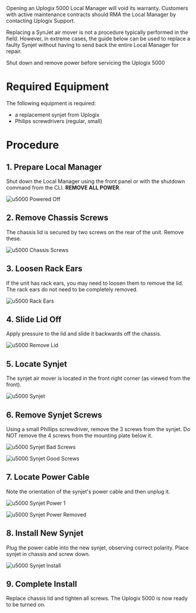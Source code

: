 <!-- 5.4 -->

<div class='warning'>Opening an Uplogix 5000 Local Manager will void its warranty. Customers with active maintenance contracts should RMA the Local Manager by contacting Uplogix Support.</div>

Replacing a SynJet air mover is not a procedure typically performed in the field. However, in extreme cases, the guide below can be used to replace a faulty Synjet without having to send back the entire Local Manager for repair.

<div class='danger' />Shut down and remove power before servicing the Uplogix 5000</div>

# Required Equipment

The following equipment is required:

* a replacement synjet from Uplogix
* Philips screwdrivers (regular, small)

# Procedure

## 1. Prepare Local Manager

Shut down the Local Manager using the front panel or with the shutdown command from the CLI. **REMOVE ALL POWER**.

![u5000 Powered Off](http://uplogix.com/support/docs/img/synjet/1_u5000_front.jpg)


## 2. Remove Chassis Screws

The chassis lid is secured by two screws on the rear of the unit. Remove these.

![u5000 Chassis Screws](http://uplogix.com/support/docs/img/synjet/2_rear_screws.jpg)


## 3. Loosen Rack Ears

If the unit has rack ears, you may need to loosen them to remove the lid. The rack ears do not need to be completely removed.

![u5000 Rack Ears](http://uplogix.com/support/docs/img/synjet/3_side_screws.jpg)


## 4. Slide Lid Off

Apply pressure to the lid and slide it backwards off the chassis.

![u5000 Remove Lid](http://uplogix.com/support/docs/img/synjet/4_cover_off.jpg)

## 5. Locate Synjet

The synjet air mover is located in the front right corner (as viewed from the front).

![u5000 Synjet](http://uplogix.com/support/docs/img/synjet/5_internal_synjet.jpg)


## 6. Remove Synjet Screws

Using a small Phillips screwdriver, remove the 3 screws from the synjet. Do NOT remove the 4 screws from the mounting plate below it.

![u5000 Synjet Bad Screws](http://uplogix.com/support/docs/img/synjet/6_synjet_screws.jpg)


![u5000 Synjet Good Screws](http://uplogix.com/support/docs/img/synjet/7_remove_screws.jpg)

## 7. Locate Power Cable

Note the orientation of the synjet's power cable and then unplug it.

![u5000 Synjet Power 1](http://uplogix.com/support/docs/img/synjet/8_power_cable.jpg)

![u5000 Synjet Power Removed](http://uplogix.com/support/docs/img/synjet/9_power_cable_off.jpg)

## 8. Install New Synjet

Plug the power cable into the new synjet, observing correct polarity. Place synjet in chassis and screw down.

![u5000 Synjet Install](http://uplogix.com/support/docs/img/synjet/9b_new_synjet.jpg)

## 9. Complete Install

Replace chassis lid and tighten all screws. The Uplogix 5000 is now ready to be turned on.
